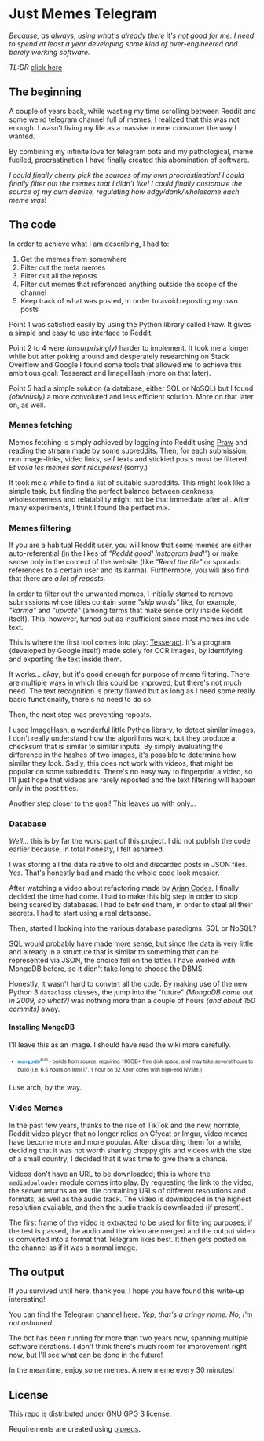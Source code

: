 # Just Memes Telegram

*Because, as always, using what's already there it's not good for me.*
*I need to spend at least a year developing some _kind of _over-engineered_ and barely_ working software.*

*TL:DR* [click here](https://t.me/justmemes69lmao)

## The beginning

A couple of years back, while wasting my time scrolling between Reddit and some weird telegram channel full of memes, I realized that this was not enough.
I wasn't living my life as a massive meme consumer the way I wanted.

By combining my infinite love for telegram bots and my pathological, meme fuelled, procrastination I have finally created this abomination of software.

*I could finally cherry pick the sources of my own procrastination!*
*I could finally filter out the memes that I didn't like!*
*I could finally customize the source of my own demise, regulating how edgy/dank/wholesome each meme was!*

## The code

In order to achieve what I am describing, I had to:

1. Get the memes from somewhere
2. Filter out the meta memes
3. Filter out all the reposts
4. Filter out memes that referenced anything outside the scope of the channel
5. Keep track of what was posted, in order to avoid reposting my own posts

Point 1 was satisfied easily by using the Python library called Praw.
It gives a simple and easy to use interface to Reddit.

Point 2 to 4 were *(unsurprisingly)* harder to implement.
It took me a longer while but after poking around and desperately researching on Stack Overflow and Google I found some tools that allowed me to achieve this ambitious goal: Tesseract and ImageHash (more on that later).

Point 5 had a simple solution (a database, either SQL or NoSQL) but I found *(obviously)* a more convoluted and less efficient solution.
More on that later on, as well.

### Memes fetching

Memes fetching is simply achieved by logging into Reddit using [Praw](https://praw.readthedocs.io/en/stable/) and reading the stream made by some subreddits.
Then, for each submission, non image-links, video links, self texts and stickied posts must be filtered.
*Et voilà les mèmes sont récupérés!* (sorry.)

It took me a while to find a list of suitable subreddits.
This might look like a simple task, but finding the perfect balance between dankness, wholesomeness and relatability might not be that immediate after all.
After many experiments, I think I found the perfect mix.

### Memes filtering

If you are a habitual Reddit user, you will know that some memes are either auto-referential (in the likes of *"Reddit good! Instagram bad!"*) or make sense only in the context of the website (like *"Read the tile"* or sporadic references to a certain user and its karma).
Furthermore, you will also find that there are *a lot of reposts*.

In order to filter out the unwanted memes, I initially started to remove submissions whose titles contain some *"skip words"* like, for example, *"karma"* and *"upvote"* (among terms that make sense only inside Reddit itself).
This, however, turned out as insufficient since most memes include text.

This is where the first tool comes into play: [Tesseract](https://opensource.google/projects/tesseract).
It's a program (developed by Google itself) made solely for OCR images, by identifying and exporting the text inside them.

It works... *okay*, but it's good enough for purpose of meme filtering.
There are multiple ways in which this could be improved, but there's not much need.
The text recognition is pretty flawed but as long as I need some really basic functionality, there's no need to do so.

Then, the next step was preventing reposts.

I used [ImageHash](https://pypi.org/project/ImageHash/), a wonderful little Python library, to detect similar images.
I don't really understand how the algorithms work, but they produce a checksum that is similar to similar inputs.
By simply evaluating the difference in the hashes of two images, it's possible to determine how similar they look.
Sadly, this does not work with videos, that might be popular on some subreddits.
There's no easy way to fingerprint a video, so I'll just hope that videos are rarely reposted and the text filtering will happen only in the post titles.

Another step closer to the goal!
This leaves us with only...

### Database

*Well...* this is by far the worst part of this project.
I did not publish the code earlier because, in total honesty, I felt ashamed.

I was storing all the data relative to old and discarded posts in JSON files.
Yes.
That's honestly bad and made the whole code look messier.

After watching a video about refactoring made by [Arjan Codes](https://www.arjancodes.com/), I finally decided the time had come.
I had to make this big step in order to stop being scared by databases.
I had to befriend them, in order to steal all their secrets.
I had to start using a real database.

Then, started I looking into the various database paradigms. SQL or NoSQL?

SQL would probably have made more sense, but since the data is very little and already in a structure that is similar to something that can be represented via JSON, the choice fell on the latter.
I have worked with MongoDB before, so it didn't take long to choose the DBMS.

Honestly, it wasn't hard to convert all the code.
By making use of the new Python 3 `dataclass` classes, the jump into the "future" *(MongoDB came out in 2009, so what?)* was nothing more than a couple of hours *(and about 150 commits)* away.

#### Installing MongoDB

I'll leave this as an image.
I should have read the wiki more carefully.

![I use arch, BTW](mongodb.png)

I use arch, by the way.

### Video Memes

In the past few years, thanks to the rise of TikTok and the new, horrible, Reddit video player that no longer relies on Gfycat or Imgur, video memes have become more and more popular.
After discarding them for a while, deciding that it was not worth sharing choppy gifs and videos with the size of a small country, I decided that it was time to give them a chance.

Videos don't have an URL to be downloaded; this is where the `mediadowloader` module comes into play.
By requesting the link to the video, the server returns an `XML` file containing URLs of different resolutions and formats, as well as the audio track.
The video is downloaded in the highest resolution available, and then the audio track is downloaded (if present).

The first frame of the video is extracted to be used for filtering purposes;
if the test is passed, the audio and the video are merged and the output video is converted into a format that Telegram likes best.
It then gets posted on the channel as if it was a normal image.

## The output

If you survived until here, thank you.
I hope you have found this write-up interesting!

You can find the Telegram channel [here](https://t.me/justmemes69lmao).
*Yep, that's a cringy name. No, I'm not ashamed.*

The bot has been running for more than two years now, spanning multiple software iterations.
I don't think there's much room for improvement right now, but I'll see what can be done in the future!

In the meantime, enjoy some memes.
A new meme every 30 minutes!

## License

This repo is distributed under GNU GPG 3 license.

Requirements are created using [pipreqs](https://github.com/bndr/pipreqs).
